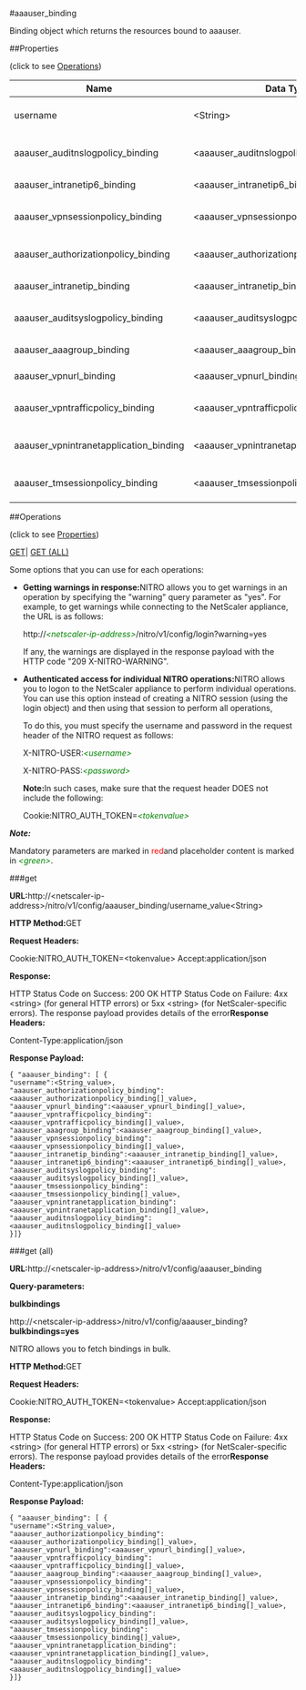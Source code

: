 #aaauser_binding

Binding object which returns the resources bound to aaauser.


##Properties 
<span>(click to see [Operations](#opera))</span>


<table><thead><tr><th>Name</th><th>Data Type</th><th>Permissions</th><th>Description</th></tr></thead><tbody><tr><td>username</td><td>&lt;String></td><td>Read-write</td><td>Name of the user who has the account.<br>Minimum length = 1</td></tr><tr><td>aaauser_auditnslogpolicy_binding</td><td>&lt;aaauser_auditnslogpolicy_binding[]></td><td>Read-only</td><td>auditnslogpolicy that can be bound to aaauser.</td></tr><tr><td>aaauser_intranetip6_binding</td><td>&lt;aaauser_intranetip6_binding[]></td><td>Read-only</td><td>intranetip6 that can be bound to aaauser.</td></tr><tr><td>aaauser_vpnsessionpolicy_binding</td><td>&lt;aaauser_vpnsessionpolicy_binding[]></td><td>Read-only</td><td>vpnsessionpolicy that can be bound to aaauser.</td></tr><tr><td>aaauser_authorizationpolicy_binding</td><td>&lt;aaauser_authorizationpolicy_binding[]></td><td>Read-only</td><td>authorizationpolicy that can be bound to aaauser.</td></tr><tr><td>aaauser_intranetip_binding</td><td>&lt;aaauser_intranetip_binding[]></td><td>Read-only</td><td>intranetip that can be bound to aaauser.</td></tr><tr><td>aaauser_auditsyslogpolicy_binding</td><td>&lt;aaauser_auditsyslogpolicy_binding[]></td><td>Read-only</td><td>auditsyslogpolicy that can be bound to aaauser.</td></tr><tr><td>aaauser_aaagroup_binding</td><td>&lt;aaauser_aaagroup_binding[]></td><td>Read-only</td><td>aaagroup that can be bound to aaauser.</td></tr><tr><td>aaauser_vpnurl_binding</td><td>&lt;aaauser_vpnurl_binding[]></td><td>Read-only</td><td>vpnurl that can be bound to aaauser.</td></tr><tr><td>aaauser_vpntrafficpolicy_binding</td><td>&lt;aaauser_vpntrafficpolicy_binding[]></td><td>Read-only</td><td>vpntrafficpolicy that can be bound to aaauser.</td></tr><tr><td>aaauser_vpnintranetapplication_binding</td><td>&lt;aaauser_vpnintranetapplication_binding[]></td><td>Read-only</td><td>vpnintranetapplication that can be bound to aaauser.</td></tr><tr><td>aaauser_tmsessionpolicy_binding</td><td>&lt;aaauser_tmsessionpolicy_binding[]></td><td>Read-only</td><td>tmsessionpolicy that can be bound to aaauser.</td></tr></tbody></table>
##Operations 
<span>(click to see [Properties](#prope))</span>


[GET]()| [GET (ALL)](#get-)


Some options that you can use for each operations:
<ul><li><p><b>Getting warnings in response:</b>NITRO allows you to get warnings in an operation by specifying the "warning" query parameter as "yes". For example, to get warnings while connecting to the NetScaler appliance, the URL is as follows:</p><p>http://<span style="color:green;font-style:italic;">&lt;netscaler-ip-address&gt;</span>/nitro/v1/config/login?warning=yes</p><p>If any, the warnings are displayed in the response payload with the HTTP code "209 X-NITRO-WARNING".</p></li><li><p><b>Authenticated access for individual NITRO operations:</b>NITRO allows you to logon to the NetScaler appliance to perform individual operations. You can use this option instead of creating a NITRO session (using the login object) and then using that session to perform all operations,</p><p>To do this, you must specify the username and password in the request header of the NITRO request as follows:</p><p>X-NITRO-USER:<span style="color:green;font-style:italic;">&lt;username&gt;</span></p><p>X-NITRO-PASS:<span style="color:green;font-style:italic;">&lt;password&gt;</span></p><p><b>Note:</b>In such cases, make sure that the request header DOES not include the following:</p><p>Cookie:NITRO_AUTH_TOKEN=<span style="color:green;font-style:italic;">&lt;tokenvalue&gt;</span></p></li></ul>



***Note:*** 
Mandatory parameters are marked in <span style="color:#FF0000;">red</span>and placeholder content is marked in <span style="color:green;font-style:italic">&lt;green&gt;</span>.

###get



<b>URL:</b>http://&lt;netscaler-ip-address&gt;/nitro/v1/config/aaauser_binding/username_value&lt;String&gt;
<b>HTTP Method:</b>GET
<b>Request Headers:</b>

Cookie:NITRO_AUTH_TOKEN=&lt;tokenvalue&gt;Accept:application/json

<b>Response:</b>
HTTP Status Code on Success: 200 OKHTTP Status Code on Failure: 4xx &lt;string&gt; (for general HTTP errors) or 5xx &lt;string&gt; (for NetScaler-specific errors). The response payload provides details of the error<b>Response Headers:</b>

Content-Type:application/json

<b>Response Payload: </b>```{ "aaauser_binding": [ {"username":<String_value>,"aaauser_authorizationpolicy_binding":<aaauser_authorizationpolicy_binding[]_value>,"aaauser_vpnurl_binding":<aaauser_vpnurl_binding[]_value>,"aaauser_vpntrafficpolicy_binding":<aaauser_vpntrafficpolicy_binding[]_value>,"aaauser_aaagroup_binding":<aaauser_aaagroup_binding[]_value>,"aaauser_vpnsessionpolicy_binding":<aaauser_vpnsessionpolicy_binding[]_value>,"aaauser_intranetip_binding":<aaauser_intranetip_binding[]_value>,"aaauser_intranetip6_binding":<aaauser_intranetip6_binding[]_value>,"aaauser_auditsyslogpolicy_binding":<aaauser_auditsyslogpolicy_binding[]_value>,"aaauser_tmsessionpolicy_binding":<aaauser_tmsessionpolicy_binding[]_value>,"aaauser_vpnintranetapplication_binding":<aaauser_vpnintranetapplication_binding[]_value>,"aaauser_auditnslogpolicy_binding":<aaauser_auditnslogpolicy_binding[]_value>}]}```



###get (all)



<b>URL:</b>http://&lt;netscaler-ip-address&gt;/nitro/v1/config/aaauser_binding
<b>Query-parameters:</b>
<b>bulkbindings</b>
http://&lt;netscaler-ip-address&gt;/nitro/v1/config/aaauser_binding?<b>bulkbindings=yes</b>
NITRO allows you to fetch bindings in bulk.



<b>HTTP Method:</b>GET
<b>Request Headers:</b>

Cookie:NITRO_AUTH_TOKEN=&lt;tokenvalue&gt;Accept:application/json

<b>Response:</b>
HTTP Status Code on Success: 200 OKHTTP Status Code on Failure: 4xx &lt;string&gt; (for general HTTP errors) or 5xx &lt;string&gt; (for NetScaler-specific errors). The response payload provides details of the error<b>Response Headers:</b>

Content-Type:application/json

<b>Response Payload: </b>```{ "aaauser_binding": [ {"username":<String_value>,"aaauser_authorizationpolicy_binding":<aaauser_authorizationpolicy_binding[]_value>,"aaauser_vpnurl_binding":<aaauser_vpnurl_binding[]_value>,"aaauser_vpntrafficpolicy_binding":<aaauser_vpntrafficpolicy_binding[]_value>,"aaauser_aaagroup_binding":<aaauser_aaagroup_binding[]_value>,"aaauser_vpnsessionpolicy_binding":<aaauser_vpnsessionpolicy_binding[]_value>,"aaauser_intranetip_binding":<aaauser_intranetip_binding[]_value>,"aaauser_intranetip6_binding":<aaauser_intranetip6_binding[]_value>,"aaauser_auditsyslogpolicy_binding":<aaauser_auditsyslogpolicy_binding[]_value>,"aaauser_tmsessionpolicy_binding":<aaauser_tmsessionpolicy_binding[]_value>,"aaauser_vpnintranetapplication_binding":<aaauser_vpnintranetapplication_binding[]_value>,"aaauser_auditnslogpolicy_binding":<aaauser_auditnslogpolicy_binding[]_value>}]}```



